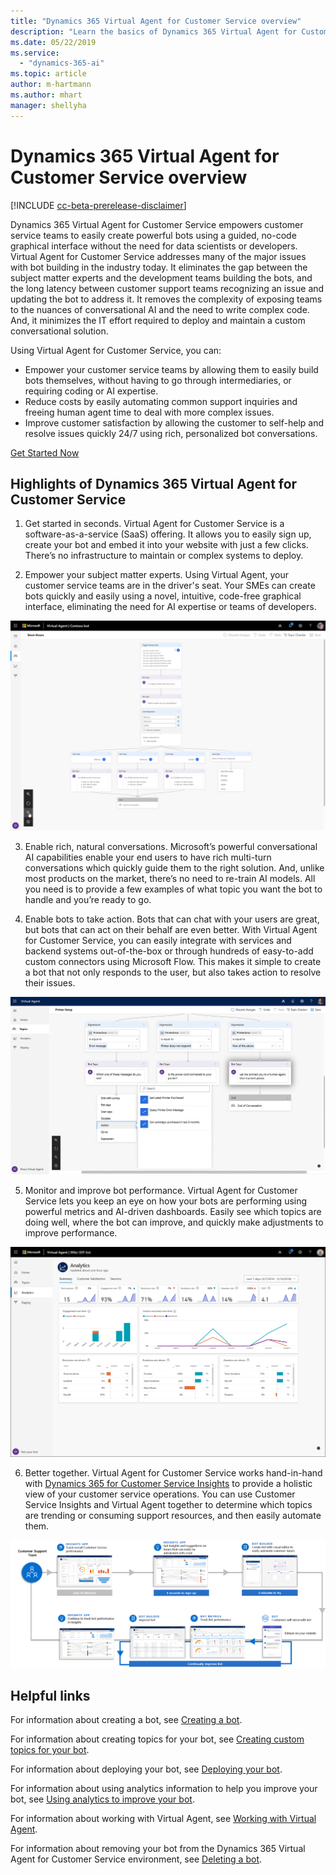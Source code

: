```yaml
---
title: "Dynamics 365 Virtual Agent for Customer Service overview"
description: "Learn the basics of Dynamics 365 Virtual Agent for Customer Service."
ms.date: 05/22/2019
ms.service:
  - "dynamics-365-ai"
ms.topic: article
author: m-hartmann
ms.author: mhart
manager: shellyha
---
```


# Dynamics 365 Virtual Agent for Customer Service overview

[!INCLUDE [cc-beta-prerelease-disclaimer](../includes/cc-beta-prerelease-disclaimer.md)]

Dynamics 365 Virtual Agent for Customer Service empowers customer service teams to easily create powerful bots using a guided, no-code graphical interface without the need for data scientists or developers.
Virtual Agent for Customer Service addresses many of the major issues with bot building in the industry today. It eliminates the gap between the subject matter experts and the development teams building the bots, and the long latency between customer support teams recognizing an issue and updating the bot to address it. It removes the complexity of exposing teams to the nuances of conversational AI and the need to write complex code. And, it minimizes the IT effort required to deploy and maintain a custom conversational solution.

Using Virtual Agent for Customer Service, you can: 
- Empower your customer service teams by allowing them to easily build bots themselves, without having to go through intermediaries, or requiring coding or AI expertise.
- Reduce costs by easily automating common support inquiries and freeing human agent time to deal with more complex issues.
- Improve customer satisfaction by allowing the customer to self-help and resolve issues quickly 24/7 using rich, personalized bot conversations. 

[Get Started Now](http://aka.ms/virtual-agent)


## Highlights of Dynamics 365 Virtual Agent for Customer Service

1. Get started in seconds. Virtual Agent for Customer Service is a software-as-a-service (SaaS) offering. It allows you to easily sign up, create your bot and embed it into your website with just a few clicks. There’s no infrastructure to maintain or complex systems to deploy. 

2. Empower your subject matter experts. Using Virtual Agent, your customer service teams are in the driver's seat. Your SMEs can create bots quickly and easily using a novel, intuitive, code-free graphical interface, eliminating the need for AI expertise or teams of developers.

![Store hours path](media/store-hours-path.png)

3. Enable rich, natural conversations. Microsoft’s powerful conversational AI capabilities enable your end users to have rich multi-turn conversations which quickly guide them to the right solution. And, unlike most products on the market, there’s no need to re-train AI models. All you need is to provide a few examples of what topic you want the bot to handle and you’re ready to go.
 
4. Enable bots to take action. Bots that can chat with your users are great, but bots that can act on their behalf are even better. With Virtual Agent for Customer Service, you can easily integrate with services and backend systems out-of-the-box or through hundreds of easy-to-add custom connectors using Microsoft Flow. This makes it simple to create a bot that not only responds to the user, but also takes action to resolve their issues.
 
![Bot actions](media/bot-action-overview.png)

5. Monitor and improve bot performance. Virtual Agent for Customer Service lets you keep an eye on how your bots are performing using powerful metrics and AI-driven dashboards. Easily see which topics are doing well, where the bot can improve, and quickly make adjustments to improve performance. 

![Analytics page](media/analytics-pane.png)

6. Better together. Virtual Agent for Customer Service works hand-in-hand with [Dynamics 365 for Customer Service Insights](https://dynamics.microsoft.com/en-us/ai/customer-service-insights) to provide a holistic view of your customer service operations. You can use Customer Service Insights and Virtual Agent together to determine which topics are trending or consuming support resources, and then easily automate them.

![Customer Service Insights and Virtual Agent ecosystem](media/insights-bot-ecosystem.png)

## Helpful links

For information about creating a bot, see [Creating a bot](getting-started-create-bot.md).

For information about creating topics for your bot, see [Creating custom topics for your bot](getting-started-create-topics.md).

For information about deploying your bot, see [Deploying your bot](getting-started-deploy.md).

For information about using analytics information to help you improve your bot, see [Using analytics to improve your bot](getting-started-analytics.md).

For information about working with Virtual Agent, see [Working with Virtual Agent](getting-started-bot-designer.md).

For information about removing your bot from the Dynamics 365 Virtual Agent for Customer Service environment, see [Deleting a bot](getting-started-delete-bot.md).
